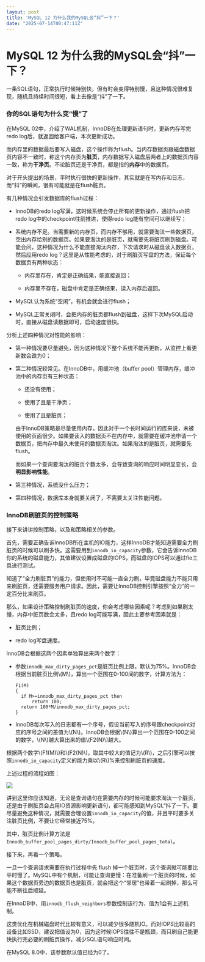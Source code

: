 ```yaml
---
layout: post
title: 'MySQL 12 为什么我的MySQL会“抖”一下？'
date: "2025-07-14T00:47:11Z"
---
```

MySQL 12 为什么我的MySQL会“抖”一下？
==========================

一条SQL语句，正常执行时候特别快，但有时会变得特别慢，且这种情况很难复现，随机且持续时间很短，看上去像是“抖”了一下。

### 你的SQL语句为什么变“慢”了

在MySQL 02中，介绍了WAL机制，InnoDB在处理更新语句时，更新内存写完redo log后，就返回给客户端，本次更新成功。

而内存里的数据最后要写入磁盘，这个操作称为flush。当内存数据页跟磁盘数据页内容不一致时，称这个内存页为**脏页**，内存数据写入磁盘后两者上的数据页内容一致，称为**干净页**。不论脏页还是干净页，都是指的**内存**中的数据页。

对于开头提出的场景，平时执行很快的更新操作，其实就是在写内存和日志，而“抖”的瞬间，很有可能就是在flush脏页。

有几种情况会引发数据库的flush过程：

*   InnoDB的redo log写满，这时候系统会停止所有的更新操作，通过flush把redo log中的checkpoint往前推进，使得redo log能有空间可以继续写；
    
*   系统内存不足。当需要新的内存页，而内存不够用，就需要淘汰一些数据页，空出内存给别的数据页。如果要淘汰的是脏页，就需要先将脏页刷到磁盘。可能会问，这种情况为什么不能直接淘汰内存，下次请求时从磁盘读入数据页，然后应用redo log？这里是从性能考虑的，对于刷脏页写盘的方法，保证每个数据页有两种状态：
    
    *   内存里存在，肯定是正确结果，能直接返回；
        
    *   内存里不存在，磁盘中肯定是正确结果，读入内存后返回。
        
*   MySQL认为系统“空闲”，有机会就会进行flush；
    
*   MySQL正常关闭时，会把内存的脏页都flush到磁盘，这样下次MySQL启动时，直接从磁盘读数据即可，启动速度很快。
    

分析上述四种情况对性能的影响：

*   第一种情况要尽量避免，因为这种情况下整个系统不能再更新，从监控上看更新数会跌为0；
    
*   第二种情况较常见。在InnoDB中，用缓冲池（buffer pool）管理内存，缓冲池中的内存页有三种状态：
    
    *   还没有使用；
        
    *   使用了且是干净页；
        
    *   使用了且是脏页；
        
    
    由于InnoDB策略是尽量使用内存，因此对于一个长时间运行的库来说，未被使用的页面很少。如果要读入的数据页不在内存中，就需要在缓冲池申请一个数据页，把内存中最久未使用的数据页淘汰。如果淘汰的是脏页，就需要先flush。
    
    而如果一个查询要淘汰的脏页个数太多，会导致查询的响应时间明显变长，会**明显影响性能**。
    
*   第三种情况，系统没什么压力；
    
*   第四种情况，数据库本身就要关闭了，不需要太关注性能问题。
    

### InnoDB刷脏页的控制策略

接下来讲讲控制策略，以及和策略相关的参数。

首先，需要正确告诉InnoDB所在主机的IO能力，这样InnoDB才能知道需要全力刷脏页的时候可以刷多快。这需要用到`innodb_io_capacity`参数，它会告诉InnoDB你的系统的磁盘能力，其值建议设置成磁盘的IOPS，而磁盘的IOPS可以通过fio工具进行测试。

知道了“全力刷脏页”的能力，但使用时不可能一直全力刷，毕竟磁盘能力不能只用来刷脏页，还需要服务用户请求。因此，需要让InnoDB控制引擎按照“全力”的一定百分比来刷页。

那么，如果设计策略控制刷脏页的速度，你会考虑哪些因素呢？考虑到如果刷太慢，内存中脏页数会太多，且redo log可能写满，因此主要参考因素就是：

*   脏页比例；
    
*   redo log写盘速度。
    

InnoDB会根据这两个因素单独算出来两个数字：

*   参数`innodb_max_dirty_pages_pct`是脏页比例上限，默认为75%。InnoDB会根据当前脏页比例\\(M\\)，算出一个范围在0-100间的数字，计算方法为：
    
        F1(M)
        {
          if M>=innodb_max_dirty_pages_pct then
              return 100;
          return 100*M/innodb_max_dirty_pages_pct;
        }
        
    
*   InnoDB每次写入的日志都有一个序号，假设当前写入的序号跟checkpoint对应的序号之间的差值为\\(N\\)。InnoDB会根据\\(N\\)算出一个范围在0-100之间的数字，\\(N\\)越大算出来的值\\(F2(N)\\)越大。
    

根据两个数字\\(F1(M)\\)和\\(F2(N)\\)，取其中较大的值记为\\(R\\)，之后引擎可以按照`innodb_io_capacity`定义的能力乘以\\(R\\)%来控制刷脏页的速度。

上述过程的流程如图：

![](https://img2024.cnblogs.com/blog/3389949/202507/3389949-20250712203223858-1974001220.png)

讲到这里你应该知道，无论是查询语句在需要内存的时候可能要求淘汰一个脏页，还是由于刷脏页会占用IO资源影响更新语句，都可能感知到MySQL“抖了一下。要尽量避免这种情况，就需要合理设置`innodb_io_capacity`的值，并且平时要多关注脏页比例，不要让它经常接近75%。

其中，脏页比例计算方法是`Innodb_buffer_pool_pages_dirty/Innodb_buffer_pool_pages_total`。

  

接下来，再看一个策略。

一旦一个查询请求需要在执行过程中先 flush 掉一个脏页时，这个查询就可能要比平时慢了。MySQL中有个机制，可能让查询更慢：在准备刷一个脏页的时候，如果这个数据页旁边的数据页也是脏页，就会把这个“邻居”也带着一起刷掉，那么可能不断往后顺延。

在InnoDB中，用`innodb_flush_neighbors`参数控制该行为，值为1会有上述机制。

这类优化在机械磁盘时代比较有意义，可以减少很多随机IO。而对IOPS比较高的设备比如SSD，建议把值设为0，因为这时候IOPS往往不是瓶颈，而只刷自己能更快执行完必要的刷脏页操作，减少SQL语句响应时间。

在MySQL 8.0中，该参数默认值已经为0了。